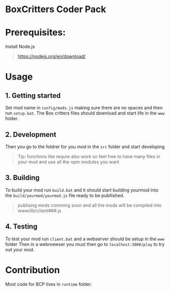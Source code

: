 # BoxCritters Coder Pack

# Prerequisites:
Install Node.js
> https://nodejs.org/en/download/
# Usage
## 1. Getting started 
Set mod name in `config/mods.js` making sure there are no spaces
and then run `setup.bat`.
The Box critters files should download and start life in the `www` folder.

## 2. Development
Then you go to the foldrer for you mod in the `src` folder and start developing
 > Tip: functions like requre also work so feel free to have many files in your mod and use all the npm modules you want
 
 ## 3. Building
 To build your mod run `build.bat`
 and it should start building yourmod into the `build/yourmod/yourmod.js` file ready to be publlished.
 > publising mods comming soon
 and all the mods will be compiled into www/lib/client###.js
 ## 4. Testing
 To test your mod run `client.bat` and a webserver should be setup in the `www` folder 
 Then in a webroewser you must then go to `localhost:3000/play` to try out your mod.

# Contribution
Most code for BCP lives in `runtime` folder.
